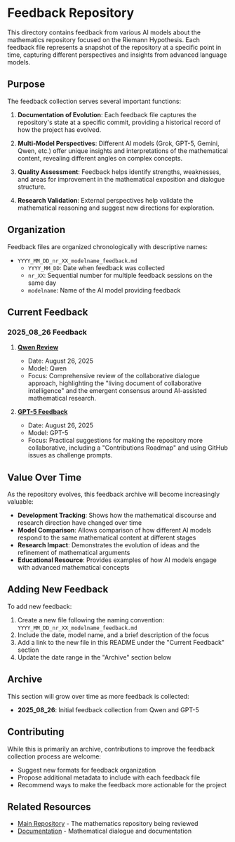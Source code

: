 # Feedback Repository

This directory contains feedback from various AI models about the mathematics repository focused on the Riemann Hypothesis. Each feedback file represents a snapshot of the repository at a specific point in time, capturing different perspectives and insights from advanced language models.

## Purpose

The feedback collection serves several important functions:

1. **Documentation of Evolution**: Each feedback file captures the repository's state at a specific commit, providing a historical record of how the project has evolved.

2. **Multi-Model Perspectives**: Different AI models (Grok, GPT-5, Gemini, Qwen, etc.) offer unique insights and interpretations of the mathematical content, revealing different angles on complex concepts.

3. **Quality Assessment**: Feedback helps identify strengths, weaknesses, and areas for improvement in the mathematical exposition and dialogue structure.

4. **Research Validation**: External perspectives help validate the mathematical reasoning and suggest new directions for exploration.

## Organization

Feedback files are organized chronologically with descriptive names:

- `YYYY_MM_DD_nr_XX_modelname_feedback.md`
  - `YYYY_MM_DD`: Date when feedback was collected
  - `nr_XX`: Sequential number for multiple feedback sessions on the same day
  - `modelname`: Name of the AI model providing feedback

## Current Feedback

### 2025_08_26 Feedback

1. **[Qwen Review](2025_08_26_nr_01_qwen_review_of_repo.md)**
   - Date: August 26, 2025
   - Model: Qwen
   - Focus: Comprehensive review of the collaborative dialogue approach, highlighting the "living document of collaborative intelligence" and the emergent consensus around AI-assisted mathematical research.

2. **[GPT-5 Feedback](2025_08_26_nr_02_gpt5_feedback.md)**
   - Date: August 26, 2025
   - Model: GPT-5
   - Focus: Practical suggestions for making the repository more collaborative, including a "Contributions Roadmap" and using GitHub issues as challenge prompts.

## Value Over Time

As the repository evolves, this feedback archive will become increasingly valuable:

- **Development Tracking**: Shows how the mathematical discourse and research direction have changed over time
- **Model Comparison**: Allows comparison of how different AI models respond to the same mathematical content at different stages
- **Research Impact**: Demonstrates the evolution of ideas and the refinement of mathematical arguments
- **Educational Resource**: Provides examples of how AI models engage with advanced mathematical concepts

## Adding New Feedback

To add new feedback:

1. Create a new file following the naming convention: `YYYY_MM_DD_nr_XX_modelname_feedback.md`
2. Include the date, model name, and a brief description of the focus
3. Add a link to the new file in this README under the "Current Feedback" section
4. Update the date range in the "Archive" section below

## Archive

This section will grow over time as more feedback is collected:

- **2025_08_26**: Initial feedback collection from Qwen and GPT-5

## Contributing

While this is primarily an archive, contributions to improve the feedback collection process are welcome:

- Suggest new formats for feedback organization
- Propose additional metadata to include with each feedback file
- Recommend ways to make the feedback more actionable for the project

## Related Resources

- [Main Repository](../README.md) - The mathematics repository being reviewed
- [Documentation](../docs/) - Mathematical dialogue and documentation
